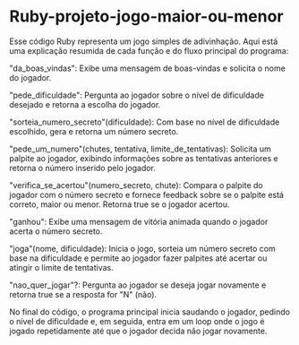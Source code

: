 # Ruby-projeto-jogo-maior-ou-menor

Esse código Ruby representa um jogo simples de adivinhação. Aqui está uma explicação resumida de cada função e do fluxo principal do programa:

"da_boas_vindas": Exibe uma mensagem de boas-vindas e solicita o nome do jogador.

"pede_dificuldade": Pergunta ao jogador sobre o nível de dificuldade desejado e retorna a escolha do jogador.

"sorteia_numero_secreto"(dificuldade): Com base no nível de dificuldade escolhido, gera e retorna um número secreto.

"pede_um_numero"(chutes, tentativa, limite_de_tentativas): Solicita um palpite ao jogador, exibindo informações sobre as tentativas anteriores e retorna o número inserido pelo jogador.

"verifica_se_acertou"(numero_secreto, chute): Compara o palpite do jogador com o número secreto e fornece feedback sobre se o palpite está correto, maior ou menor. Retorna true se o jogador acertou.

"ganhou": Exibe uma mensagem de vitória animada quando o jogador acerta o número secreto.

"joga"(nome, dificuldade): Inicia o jogo, sorteia um número secreto com base na dificuldade e permite ao jogador fazer palpites até acertar ou atingir o limite de tentativas.

"nao_quer_jogar"?: Pergunta ao jogador se deseja jogar novamente e retorna true se a resposta for "N" (não).

No final do código, o programa principal inicia saudando o jogador, pedindo o nível de dificuldade e, em seguida, entra em um loop onde o jogo é jogado repetidamente até que o jogador decida não jogar novamente.

